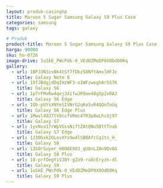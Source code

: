 ```yaml
---
layout: produk-casinghp
title: Maroon 5 Sugar Samsung Galaxy S9 Plus Case
categories: samsung
tags: galaxy

# Produk
product-title: Maroon 5 Sugar Samsung Galaxy S9 Plus Case
harga: 90000
sku: hn-0726
image-drive: 1uSkE_PWcPdk-0_VEdDZMeDP0XOOdD0Kq
gallery:
  - url: 1BPJ3N3zxBk4tSf7fDbz50NftAmxlHFJc
    title: Galaxy Note 8
  - url: 1XfJBdgjdDqIHzWF3-o1WFzweghAr5STK
    title: Galaxy S6
  - url: 1p7rFMxRw4qej3XifwJR9ae48g5p2xRAJ
    title: Galaxy S6 Edge
  - url: 1Ob-pUYsXNYeSIVNrG2qKe5vR4QQnTeGq
    title: Galaxy S6 Edge Plus
  - url: 1Mwvl49J7tV8ccfVRmc4TR3p8wLhcUj97
    title: Galaxy S7
  - url: 1yxNva17rWpVGssNiftZAtQNuSBttTnab
    title: Galaxy S7 Edge
  - url: 1J3OGxkZOLovXYx9w4lSBBAfcCq1ts_H_
    title: Galaxy S8
  - url: 13SOrSuyer_H8O6E903_gUQnLZAn0Qv8G
    title: Galaxy S8 Plus
  - url: 18-prfOegYiVJBY-gZo9-ru8cEryzn-dl
    title: Galaxy S9
  - url: 1uSkE_PWcPdk-0_VEdDZMeDP0XOOdD0Kq
    title: Galaxy S9 Plus
---
```

